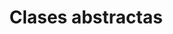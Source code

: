 ---
title: 'Clases abstractas'
description: 'Clases abstractas'
pubDate: 'Jul 08 2022'
isDraft: true
---